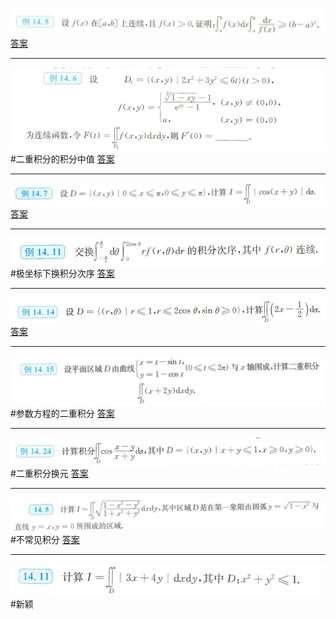 ![](附件/Pasted%20image%2020221009151428.png)
[答案](高数/答案.md#^ck2gpb)

---
![](附件/Pasted%20image%2020221009154030.png)
#二重积分的积分中值
[答案](高数/答案.md#^pmhpnr)

---
![](附件/Pasted%20image%2020221009154451.png)
[答案](高数/答案.md#^0xr9iy)

---
![](附件/Pasted%20image%2020221009163435.png)
#极坐标下换积分次序 
[答案](高数/答案.md#^90uctj)

---
![](附件/Pasted%20image%2020221009164442.png)
[答案](高数/答案.md#^3b48h5)

---
![](附件/Pasted%20image%2020221009165330.png)
#参数方程的二重积分
[答案](高数/答案.md#^96za0d)

---
![](附件/Pasted%20image%2020221009170309.png)
#二重积分换元 
[答案](高数/答案.md#^iqxnc4)

---
![](附件/Pasted%20image%2020221030195232.png)
#不常见积分
[答案](高数/答案.md#^l5mcb4)

---
![](附件/Pasted%20image%2020221030195921.png)
#新颖 
